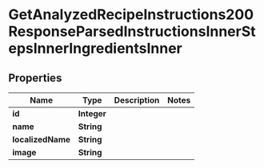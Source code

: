 

# GetAnalyzedRecipeInstructions200ResponseParsedInstructionsInnerStepsInnerIngredientsInner

## Properties

Name | Type | Description | Notes
------------ | ------------- | ------------- | -------------
**id** | **Integer** |  | 
**name** | **String** |  | 
**localizedName** | **String** |  | 
**image** | **String** |  | 




